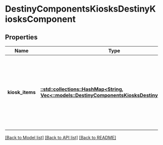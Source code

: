 # DestinyComponentsKiosksDestinyKiosksComponent

## Properties
Name | Type | Description | Notes
------------ | ------------- | ------------- | -------------
**kiosk_items** | [**::std::collections::HashMap<String, Vec<::models::DestinyComponentsKiosksDestinyKioskItem>>**](array.md) | A dictionary keyed by the Kiosk Vendor&#39;s hash identifier (use it to look up the DestinyVendorDefinition for the relevant kiosk vendor), and whose value is a list of all the items that the user can \&quot;see\&quot; in the Kiosk, and any other interesting metadata. | [optional] [default to null]

[[Back to Model list]](../README.md#documentation-for-models) [[Back to API list]](../README.md#documentation-for-api-endpoints) [[Back to README]](../README.md)


